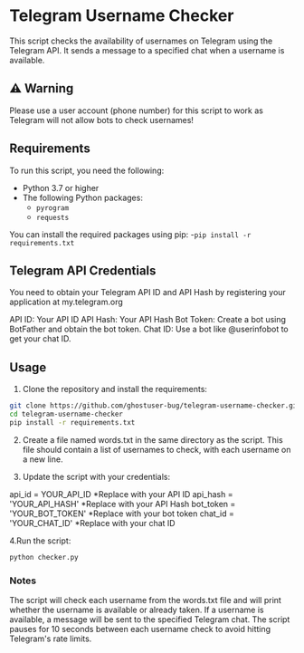# Telegram Username Checker

This script checks the availability of usernames on Telegram using the Telegram API. It sends a message to a specified chat when a username is available.

## ⚠️ Warning
Please use a user account (phone number) for this script to work as Telegram will not allow bots to check usernames!

## Requirements

To run this script, you need the following:

- Python 3.7 or higher
- The following Python packages:
  - `pyrogram`
  - `requests`

You can install the required packages using pip:
-`pip install -r requirements.txt`

## Telegram API Credentials
You need to obtain your Telegram API ID and API Hash by registering your application at my.telegram.org

API ID: Your API ID
API Hash: Your API Hash
Bot Token: Create a bot using BotFather and obtain the bot token.
Chat ID: Use a bot like @userinfobot to get your chat ID.

## Usage

1. Clone the repository and install the requirements:
```bash
git clone https://github.com/ghostuser-bug/telegram-username-checker.git
cd telegram-username-checker
pip install -r requirements.txt
```
2. Create a file named words.txt in the same directory as the script. This file should contain a list of usernames to check, with each username on a new line.

3. Update the script with your credentials:

api_id = YOUR_API_ID *Replace with your API ID
api_hash = 'YOUR_API_HASH' *Replace with your API Hash
bot_token = 'YOUR_BOT_TOKEN' *Replace with your bot token
chat_id = 'YOUR_CHAT_ID' *Replace with your chat ID

4.Run the script:
```bash
python checker.py
```

### Notes
The script will check each username from the words.txt file and will print whether the username is available or already taken.
If a username is available, a message will be sent to the specified Telegram chat.
The script pauses for 10 seconds between each username check to avoid hitting Telegram's rate limits.

